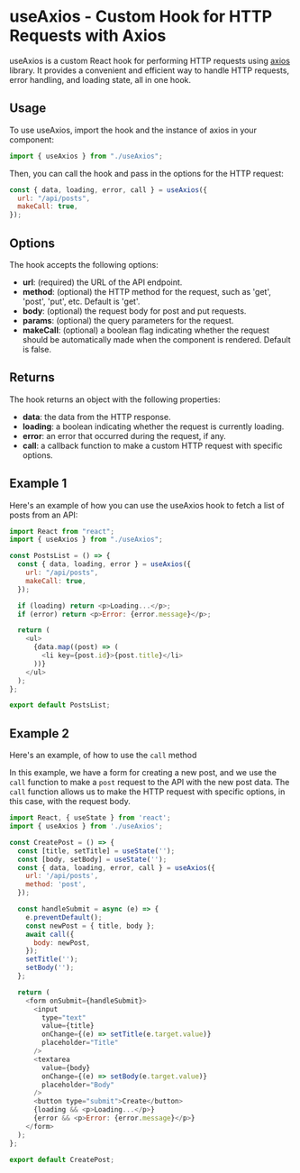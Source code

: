 # useAxios - Custom Hook for HTTP Requests with Axios

useAxios is a custom React hook for performing HTTP requests using [axios](https://github.com/axios/axios) library. It provides a convenient and efficient way to handle HTTP requests, error handling, and loading state, all in one hook.

## Usage

To use useAxios, import the hook and the instance of axios in your component:

```javascript
import { useAxios } from "./useAxios";
```

Then, you can call the hook and pass in the options for the HTTP request:

```javascript
const { data, loading, error, call } = useAxios({
  url: "/api/posts",
  makeCall: true,
});
```

## Options

The hook accepts the following options:

- **url**: (required) the URL of the API endpoint.
- **method**: (optional) the HTTP method for the request, such as 'get', 'post', 'put', etc. Default is 'get'.
- **body**: (optional) the request body for post and put requests.
- **params**: (optional) the query parameters for the request.
- **makeCall**: (optional) a boolean flag indicating whether the request should be automatically made when the component is rendered. Default is false.

## Returns

The hook returns an object with the following properties:

- **data**: the data from the HTTP response.
- **loading**: a boolean indicating whether the request is currently loading.
- **error**: an error that occurred during the request, if any.
- **call**: a callback function to make a custom HTTP request with specific options.

## Example 1

Here's an example of how you can use the useAxios hook to fetch a list of posts from an API:

```javascript
import React from "react";
import { useAxios } from "./useAxios";

const PostsList = () => {
  const { data, loading, error } = useAxios({
    url: "/api/posts",
    makeCall: true,
  });

  if (loading) return <p>Loading...</p>;
  if (error) return <p>Error: {error.message}</p>;

  return (
    <ul>
      {data.map((post) => (
        <li key={post.id}>{post.title}</li>
      ))}
    </ul>
  );
};

export default PostsList;
```

## Example 2

Here's an example, of how to use the `call` method

In this example, we have a form for creating a new post, and we use the `call` function to make a `post` request to the API with the new post data. The `call` function allows us to make the HTTP request with specific options, in this case, with the request body.

```javascript
import React, { useState } from 'react';
import { useAxios } from './useAxios';

const CreatePost = () => {
  const [title, setTitle] = useState('');
  const [body, setBody] = useState('');
  const { data, loading, error, call } = useAxios({
    url: '/api/posts',
    method: 'post',
  });

  const handleSubmit = async (e) => {
    e.preventDefault();
    const newPost = { title, body };
    await call({
      body: newPost,
    });
    setTitle('');
    setBody('');
  };

  return (
    <form onSubmit={handleSubmit}>
      <input
        type="text"
        value={title}
        onChange={(e) => setTitle(e.target.value)}
        placeholder="Title"
      />
      <textarea
        value={body}
        onChange={(e) => setBody(e.target.value)}
        placeholder="Body"
      />
      <button type="submit">Create</button>
      {loading && <p>Loading...</p>}
      {error && <p>Error: {error.message}</p>}
    </form>
  );
};

export default CreatePost;

```